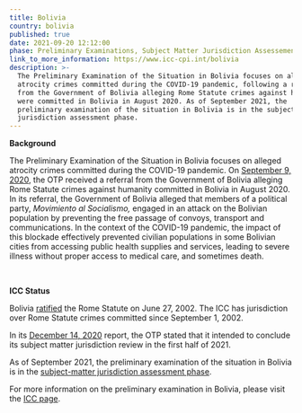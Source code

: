 ```yaml
---
title: Bolivia
country: bolivia
published: true
date: 2021-09-20 12:12:00
phase: Preliminary Examinations, Subject Matter Jurisdiction Assessement
link_to_more_information: https://www.icc-cpi.int/bolivia
description: >-
  The Preliminary Examination of the Situation in Bolivia focuses on alleged
  atrocity crimes committed during the COVID-19 pandemic, following a referral 
  from the Government of Bolivia alleging Rome Statute crimes against humanity
  were committed in Bolivia in August 2020. As of September 2021, the
  preliminary examination of the situation in Bolivia is in the subject-matter
  jurisdiction assessment phase. 
---
```


**Background**

The Preliminary Examination of the Situation in Bolivia focuses on alleged atrocity crimes committed during the COVID-19 pandemic. On [September 9, 2020](https://www.icc-cpi.int/Pages/item.aspx?name=200909-otp-statement-bolivia-referral), the OTP received a referral from the Government of Bolivia alleging Rome Statute crimes against humanity committed in Bolivia in August 2020. In its referral, the Government of Bolivia alleged that members of a political party, *Movimiento al Socialismo,* engaged in an attack on the Bolivian population by preventing the free passage of convoys, transport and communications. In the context of the COVID-19 pandemic, the impact of this blockade effectively prevented civilian populations in some Bolivian cities from accessing public health supplies and services, leading to severe illness without proper access to medical care, and sometimes death.

&nbsp;

**ICC Status**

Bolivia [ratified](https://asp.icc-cpi.int/en_menus/asp/states%20parties/latin%20american%20and%20caribbean%20states/Pages/bolivia.aspx) the Rome Statute on June 27, 2002. The ICC has jurisdiction over Rome Statute crimes committed since September 1, 2002.

In its [December 14, 2020](https://www.icc-cpi.int/itemsDocuments/2020-PE/2020-pe-report-eng.pdf) report, the OTP stated that it intended to conclude its subject matter jurisdiction review in the first half of 2021.

As of September 2021, the preliminary examination of the situation in Bolivia is in the [subject-matter jurisdiction assessment phase](https://www.icc-cpi.int/itemsDocuments/2020-PE/2020-pe-report-eng.pdf).

For more information on the preliminary examination in Bolivia, please visit the [ICC page](https://www.icc-cpi.int/bolivia).
